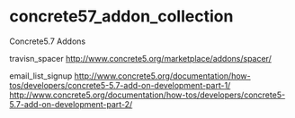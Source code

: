 concrete57_addon_collection
===========================

Concrete5.7 Addons

travisn_spacer
http://www.concrete5.org/marketplace/addons/spacer/

email_list_signup
http://www.concrete5.org/documentation/how-tos/developers/concrete5-5.7-add-on-development-part-1/
http://www.concrete5.org/documentation/how-tos/developers/concrete5-5.7-add-on-development-part-2/
